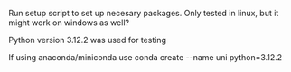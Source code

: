 Run setup script to set up necesary packages. Only tested in linux, but it might work on windows as well?

Python version 3.12.2 was used for testing

If using anaconda/miniconda use
conda create --name uni python=3.12.2

